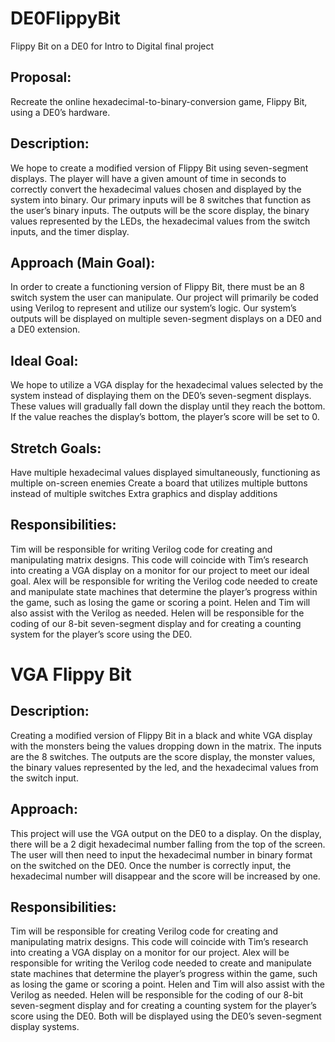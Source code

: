# DE0FlippyBit
Flippy Bit on a DE0 for Intro to Digital final project

## Proposal: 
Recreate the online hexadecimal-to-binary-conversion game, Flippy Bit, using a DE0’s hardware.

## Description:
We hope to create a modified version of Flippy Bit using seven-segment displays. The player will have a given amount of time in seconds to correctly convert the hexadecimal values chosen and displayed by the system into binary. Our primary inputs will be 8 switches that function as the user’s binary inputs. The outputs will be the score display, the binary values represented by the LEDs, the hexadecimal values from the switch inputs, and the timer display.

## Approach (Main Goal):
In order to create a functioning version of Flippy Bit, there must be an 8 switch system the user can manipulate. Our project will primarily be coded using Verilog to represent and utilize our system’s logic. Our system’s outputs will be displayed on multiple seven-segment displays on a DE0 and a DE0 extension.

## Ideal Goal:
We hope to utilize a VGA display for the hexadecimal values selected by the system instead of displaying them on the DE0’s seven-segment displays. These values will gradually fall down the display until they reach the bottom. If the value reaches the display’s bottom, the player’s score will be set to 0. 

## Stretch Goals:
Have multiple hexadecimal values displayed simultaneously, functioning as multiple on-screen enemies
Create a board that utilizes multiple buttons instead of multiple switches
Extra graphics and display additions

## Responsibilities: 
Tim will be responsible for writing Verilog code for creating and manipulating matrix designs. This code will coincide with Tim’s research into creating a VGA display on a monitor for our project to meet our ideal goal.
Alex will be responsible for writing the Verilog code needed to create and manipulate state machines that determine the player’s progress within the game, such as losing the game or scoring a point. Helen and Tim will also assist with the Verilog as needed. 
Helen will be responsible for the coding of our 8-bit seven-segment display and for creating a counting system for the player’s score using the DE0. 




# VGA Flippy Bit

## Description:
Creating a modified version of Flippy Bit in a black and white VGA display with the monsters being the values dropping down in the matrix. The inputs are the 8 switches. The outputs are the score display, the monster values, the binary values represented by the led, and the hexadecimal values from the switch input. 

## Approach: 
This project will use the VGA output on the DE0 to a display. On the display, there will be a 2 digit hexadecimal number falling from the top of the screen. The user will then need to input the hexadecimal number in binary format on the switched on the DE0. Once the number is correctly input, the hexadecimal number will disappear and the score will be increased by one. 

## Responsibilities:
Tim will be responsible for creating Verilog code for creating and manipulating matrix designs. This code will coincide with Tim’s research into creating a VGA display on a monitor for our project.
Alex will be responsible for writing the Verilog code needed to create and manipulate state machines that determine the player’s progress within the game, such as losing the game or scoring a point. Helen and Tim will also assist with the Verilog as needed. 
Helen will be responsible for the coding of our 8-bit seven-segment display and for creating a counting system for the player’s score using the DE0. Both will be displayed using the DE0’s seven-segment display systems.
